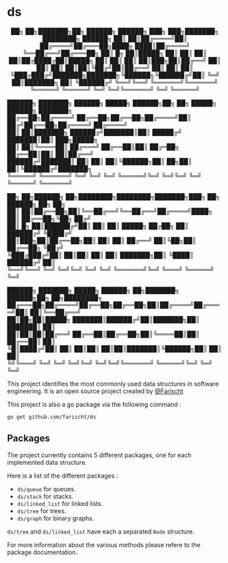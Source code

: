 # ds

<p align="center">
██╗    ██╗███████╗██╗      ██████╗ ██████╗ ███╗   ███╗███████╗    ████████╗ ██████╗ 
██║    ██║██╔════╝██║     ██╔════╝██╔═══██╗████╗ ████║██╔════╝    ╚══██╔══╝██╔═══██╗
██║ █╗ ██║█████╗  ██║     ██║     ██║   ██║██╔████╔██║█████╗         ██║   ██║   ██║
██║███╗██║██╔══╝  ██║     ██║     ██║   ██║██║╚██╔╝██║██╔══╝         ██║   ██║   ██║
╚███╔███╔╝███████╗███████╗╚██████╗╚██████╔╝██║ ╚═╝ ██║███████╗       ██║   ╚██████╔╝
 ╚══╝╚══╝ ╚══════╝╚══════╝ ╚═════╝ ╚═════╝ ╚═╝     ╚═╝╚══════╝       ╚═╝    ╚═════╝ 
                                                                                    
██████╗ ███████╗        ██████╗  █████╗  ██████╗██╗  ██╗ █████╗  ██████╗ ███████╗   
██╔══██╗██╔════╝        ██╔══██╗██╔══██╗██╔════╝██║ ██╔╝██╔══██╗██╔════╝ ██╔════╝   
██║  ██║███████╗        ██████╔╝███████║██║     █████╔╝ ███████║██║  ███╗█████╗     
██║  ██║╚════██║        ██╔═══╝ ██╔══██║██║     ██╔═██╗ ██╔══██║██║   ██║██╔══╝     
██████╔╝███████║        ██║     ██║  ██║╚██████╗██║  ██╗██║  ██║╚██████╔╝███████╗   
╚═════╝ ╚══════╝        ╚═╝     ╚═╝  ╚═╝ ╚═════╝╚═╝  ╚═╝╚═╝  ╚═╝ ╚═════╝ ╚══════╝   
                                                                                    
██╗    ██╗██████╗ ██╗████████╗████████╗███████╗███╗   ██╗    ██████╗ ██╗   ██╗      
██║    ██║██╔══██╗██║╚══██╔══╝╚══██╔══╝██╔════╝████╗  ██║    ██╔══██╗╚██╗ ██╔╝      
██║ █╗ ██║██████╔╝██║   ██║      ██║   █████╗  ██╔██╗ ██║    ██████╔╝ ╚████╔╝       
██║███╗██║██╔══██╗██║   ██║      ██║   ██╔══╝  ██║╚██╗██║    ██╔══██╗  ╚██╔╝        
╚███╔███╔╝██║  ██║██║   ██║      ██║   ███████╗██║ ╚████║    ██████╔╝   ██║         
 ╚══╝╚══╝ ╚═╝  ╚═╝╚═╝   ╚═╝      ╚═╝   ╚══════╝╚═╝  ╚═══╝    ╚═════╝    ╚═╝         
                                                                                    
 ██████╗ ███████╗ █████╗ ██████╗ ██╗███████╗ ██████╗██╗  ██╗████████╗               
██╔═══██╗██╔════╝██╔══██╗██╔══██╗██║██╔════╝██╔════╝██║  ██║╚══██╔══╝               
██║██╗██║█████╗  ███████║██████╔╝██║███████╗██║     ███████║   ██║                  
██║██║██║██╔══╝  ██╔══██║██╔══██╗██║╚════██║██║     ██╔══██║   ██║                  
╚█║████╔╝██║     ██║  ██║██║  ██║██║███████║╚██████╗██║  ██║   ██║                  
 ╚╝╚═══╝ ╚═╝     ╚═╝  ╚═╝╚═╝  ╚═╝╚═╝╚══════╝ ╚═════╝╚═╝  ╚═╝   ╚═╝
 </p>

This project identifies the most commonly used data structures in software engineering. It is an open source project created by [@Farischt](https://github.com/farischt)

This project is also a go package via the following command :

```bash
go get github.com/farischt/ds
```

## Packages

The project currently contains 5 different packages, one for each implemented data structure.

Here is a list of the different packages :

- `ds/queue` for queues.
- `ds/stack` for stacks.
- `ds/linked_list` for linked lists.
- `ds/tree` for trees.
- `ds/graph` for binary graphs.

`ds/tree` and `ds/linked_list` have each a separated `Node` structure.

For more information about the various methods please refere to the package documentation.
